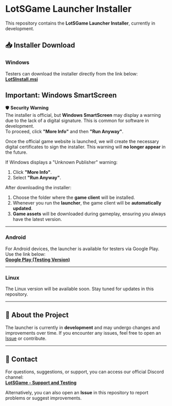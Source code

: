 # LotSGame Launcher Installer

This repository contains the **LotSGame Launcher Installer**, currently in development.

## 📥 Installer Download

### **Windows**
Testers can download the installer directly from the link below:  
[**LotSInstall.msi**](https://github.com/leanball/LotSGame/raw/refs/heads/main/LotSInstall.msi)  

## Important: Windows SmartScreen  
🛡️ **Security Warning**  
The installer is official, but **Windows SmartScreen** may display a warning due to the lack of a digital signature. This is common for software in development.  
To proceed, click **"More Info"** and then **"Run Anyway"**.  

Once the official game website is launched, we will create the necessary digital certificates to sign the installer. This warning will **no longer appear** in the future.  

If Windows displays a "Unknown Publisher" warning:  
1. Click **"More Info"**.  
2. Select **"Run Anyway"**.  

After downloading the installer:  
1. Choose the folder where the **game client** will be installed.  
2. Whenever you run the **launcher**, the game client will be **automatically updated**.  
3. **Game assets** will be downloaded during gameplay, ensuring you always have the latest version.  

---

### **Android**
For Android devices, the launcher is available for testers via Google Play. Use the link below:  
[**Google Play (Testing Version)**](https://play.google.com/apps/internaltest/4700379673975068225)

---

### **Linux**
The Linux version will be available soon. Stay tuned for updates in this repository.

---

## 🚀 About the Project

The launcher is currently in **development** and may undergo changes and improvements over time. If you encounter any issues, feel free to open an [Issue](https://github.com/leanball/LotSGame/issues) or contribute.

---

## 📢 Contact

For questions, suggestions, or support, you can access our official Discord channel:  
[**LotSGame - Support and Testing**](https://discord.gg/Uh4rMkes)

Alternatively, you can also open an **Issue** in this repository to report problems or suggest improvements.
